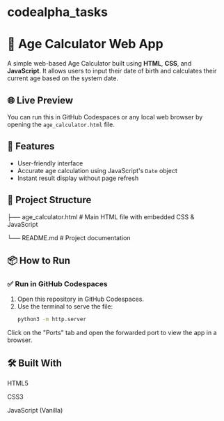 # codealpha_tasks
# 🎂 Age Calculator Web App

A simple web-based Age Calculator built using **HTML**, **CSS**, and **JavaScript**. It allows users to input their date of birth and calculates their current age based on the system date.

## 🌐 Live Preview
You can run this in GitHub Codespaces or any local web browser by opening the `age_calculator.html` file.

## 🚀 Features
- User-friendly interface
- Accurate age calculation using JavaScript's `Date` object
- Instant result display without page refresh

## 📁 Project Structure

├── age_calculator.html # Main HTML file with embedded CSS & JavaScript

└── README.md # Project documentation


## 📦 How to Run

### ✅ Run in GitHub Codespaces
1. Open this repository in GitHub Codespaces.
2. Use the terminal to serve the file:
   ```bash
   python3 -m http.server

Click on the "Ports" tab and open the forwarded port to view the app in a browser.

## 🛠️ Built With
HTML5

CSS3

JavaScript (Vanilla)
